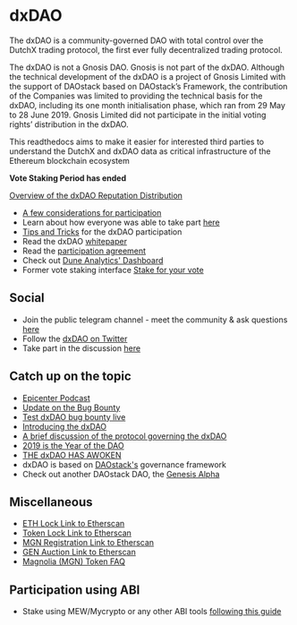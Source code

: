 # dxDAO
The dxDAO is a community-governed DAO with total control over the DutchX trading protocol, the first ever fully decentralized trading protocol.

The dxDAO is not a Gnosis DAO. Gnosis is not part of the dxDAO. Although the technical development of the dxDAO is a project of Gnosis Limited with the support of DAOstack based on DAOstack’s Framework, the contribution of the Companies was limited to providing the technical basis for the dxDAO, including its one month initialisation phase, which ran from 29 May to 28 June 2019. Gnosis Limited did not participate in the initial voting rights’ distribution in the dxDAO.

This readthedocs aims to make it easier for interested third parties to understand the DutchX and dxDAO data as critical infrastructure of the Ethereum blockchain ecosystem

**Vote Staking Period has ended**

[Overview of the dxDAO Reputation Distribution](https://medium.com/@gnosisPM/overview-of-the-dxdao-reputation-distribution-50755a7cdedf)

- [A few considerations for participation](https://blog.gnosis.pm/a-few-considerations-for-participation-in-the-dxdao-76b61718de75)
- Learn about how everyone was able to take part [here](https://blog.gnosis.pm/step-by-step-guide-to-earn-reputation-for-the-dxdao-e79fa634d488)
- [Tips and Tricks](https://daotalk.org/t/tips-and-tricks-for-dxdao-participation/568) for the dxDAO participation
- Read the dxDAO [whitepaper](https://github.com/gnosis/dx-daostack/blob/master/dxdao-whitepaper-v1.pdf)
- Read the [participation agreement](https://ipfs.io/ipfs/QmRQhXUKKfUCgsAf5jre18T3bz5921fSfvnZCB5rR8mCKj)
- Check out [Dune Analytics' Dashboard](https://explore.duneanalytics.com/public/dashboards/cE1wo5jA2Dy6whfQnzkfZV1A7MUoyYNvfZtlTXZK)
- Former vote staking interface [Stake for your vote](https://dxdao.daostack.io/stake-for-your-vote)

## Social
- Join the public telegram channel - meet the community & ask questions [here](https://t.me/dxDAO)
- Follow the [dxDAO on Twitter](https://twitter.com/_dx_dao)
- Take part in the discussion [here](https://daotalk.org/c/daos/dx-dao)

## Catch up on the topic

- [Epicenter Podcast](https://www.youtube.com/watch?v=YPh-XDaQG5I)
- [Update on the Bug Bounty](https://blog.gnosis.pm/security-update-on-the-dxdao-bug-bounty-52cec0f02cde)
- [Test dxDAO bug bounty live](https://blog.gnosis.pm/test-dxdao-bug-bounties-live-939095b7dd8d)
- [Introducing the dxDAO](https://blog.gnosis.pm/introducing-the-dxdao-27ec4301eced)
- [A brief discussion of the protocol governing the dxDAO](https://blog.gnosis.pm/a-brief-discussion-of-the-protocol-governing-the-dxdao-7331407a2555)
- [2019 is the Year of the DAO](https://blog.gnosis.pm/2019-is-the-year-of-the-dao-5a428f90fb55)
- [THE dxDAO HAS AWOKEN](https://blog.gnosis.pm/the-dxdao-has-awoken-78cb2e39661c) 
- dxDAO is based on [DAOstack's](https://daostack.io/) governance framework 
- Check out another DAOstack DAO, the [Genesis Alpha](https://alchemy.daostack.io/dao/0x294f999356ed03347c7a23bcbcf8d33fa41dc830) 

## Miscellaneous

- [ETH Lock Link to Etherscan](https://etherscan.io/address/0x4564BFe303900178578769b2D76B1a13533E5fd5)
- [Token Lock Link to Etherscan](https://etherscan.io/address/0x1cb5B2BB4030220ad5417229A7A1E3c373cDD2F6)
- [MGN Registration Link to Etherscan](https://etherscan.io/address/0x2e6fae82c77e1d6433ccaaaf90281523b99d0d0a)
- [GEN Auction Link to Etherscan](https://etherscan.io/address/0x4d8db062defa0254d00a44aa1602c30594e47b12)
- [Magnolia (MGN) Token FAQ](https://blog.gnosis.pm/magnolia-mgn-tokens-faq-a2a873cdce9a)

## Participation using ABI
- Stake using MEW/Mycrypto or any other ABI tools [following this guide](dxdao-abi-participation)
